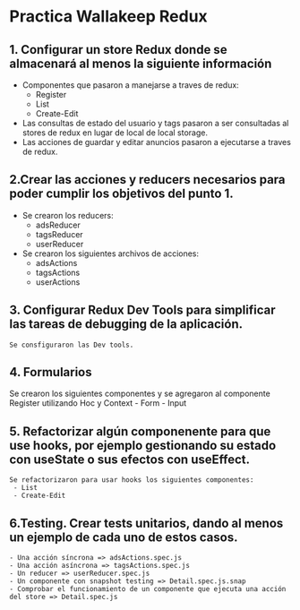 # Practica Wallakeep Redux

## 1. Configurar un store Redux donde se almacenará al menos la siguiente información

  - Componentes que pasaron a manejarse a traves de redux:
    - Register
    - List
    - Create-Edit
  - Las consultas de estado del usuario y tags pasaron a ser consultadas al stores de redux en lugar de local de
    local storage.
  - Las acciones de guardar y editar anuncios pasaron a ejecutarse a traves de redux.           

## 2.Crear las acciones y reducers necesarios para poder cumplir los objetivos del punto 1.
  - Se crearon los reducers:
    - adsReducer
    - tagsReducer
    - userReducer
  - Se crearon los siguientes archivos de acciones:
    - adsActions
    - tagsActions
    - userActions

## 3. Configurar Redux Dev Tools para simplificar las tareas de debugging de la aplicación.
    Se consfiguraron las Dev tools.

## 4. Formularios   
   Se crearon los siguientes componentes y se agregaron al componente Register utilizando Hoc y Context
    - Form
    - Input

## 5. Refactorizar algún componenente para que use hooks, por ejemplo gestionando su estado con useState o sus efectos con useEffect.
    Se refactorizaron para usar hooks los siguientes componentes:
     - List
     - Create-Edit
          
## 6.Testing. Crear tests unitarios, dando al menos un ejemplo de cada uno de estos casos.
    - Una acción síncrona => adsActions.spec.js 
    - Una acción asíncrona => tagsActions.spec.js
    - Un reducer => userReducer.spec.js
    - Un componente con snapshot testing => Detail.spec.js.snap
    - Comprobar el funcionamiento de un componente que ejecuta una acción del store => Detail.spec.js


